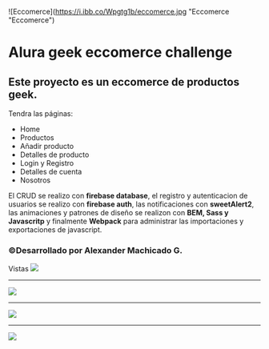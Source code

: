 ![Eccomerce](https://i.ibb.co/Wpgtg1b/eccomerce.jpg "Eccomerce "Eccomerce")
# **Alura geek eccomerce challenge**
## Este proyecto es un eccomerce de productos geek.
Tendra las páginas:
- Home
- Productos
- Añadir producto
- Detalles de producto
- Login y Registro
- Detalles de cuenta
- Nosotros

El CRUD se realizo con **firebase database**, el registro y autenticacion de usuarios se realizo con **firebase auth**, las notificaciones con **sweetAlert2**, las animaciones y patrones de diseño se realizon con **BEM, Sass y Javascritp** y finalmente **Webpack** para administrar las importaciones y exportaciones de javascript.
### &copy;Desarrollado por Alexander Machicado G.
Vistas
![](https://i.ibb.co/1LBWt63/eccomerce.jpg)

------------


![](https://i.ibb.co/hc0skcN/eccomerce.jpg)

------------


![](https://i.ibb.co/VwnXhd3/eccomerce.jpg)

------------

![](https://i.ibb.co/JvFXXM8/mobile.png)
